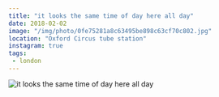 ```yaml
---
title: "it looks the same time of day here all day"
date: 2018-02-02
image: "/img/photo/0fe75281a8c63495be898c63cf70c802.jpg"
location: "Oxford Circus tube station"
instagram: true
tags:
 - london
---
```


![it looks the same time of day here all day](/img/photo/0fe75281a8c63495be898c63cf70c802.jpg)
